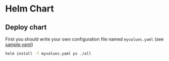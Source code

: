 # Helm Chart

## Deploy chart

First you should write your own configuration file named `myvalues.yaml` (see [sample.yaml](./sample.yaml))

```bash
helm install -f myvalues.yaml ps ./all
```

